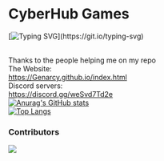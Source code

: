 # CyberHub Games

[![Typing SVG](https://readme-typing-svg.herokuapp.com?color=10BEF7&lines=Hey+its+0rca+and+smileman52;We+are+the+creators+of+this+site!;Join+our+discord!)](https://git.io/typing-svg)

<br>Thanks to the people helping me on my repo
<br>The Website:
<br><link>https://Genarcy.github.io/index.html</link>
<br>Discord servers:
<br><link>https://discord.gg/weSvd7Td2e</link>
<br>[![Anurag's GitHub stats](https://github-readme-stats.vercel.app/api?username=Genarcy)](https://github.com/anuraghazra/github-readme-stats)
<br>[![Top Langs](https://github-readme-stats.vercel.app/api/top-langs/?username=Genarcy)](https://github.com/anuraghazra/github-readme-stats)

### Contributors 
<img src="https://contrib.rocks/image?repo=Genarcy/Genarcy.github.io" />
